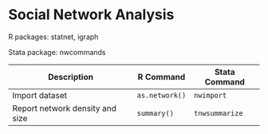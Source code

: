 
# Social Network Analysis 

R packages: statnet, igraph 

Stata package: nwcommands

| Description | R Command | Stata Command |
| --- | --- | --- |
| Import dataset | `as.network()` | `nwimport`
| Report network density and size| `summary()` | `tnwsummarize` |

